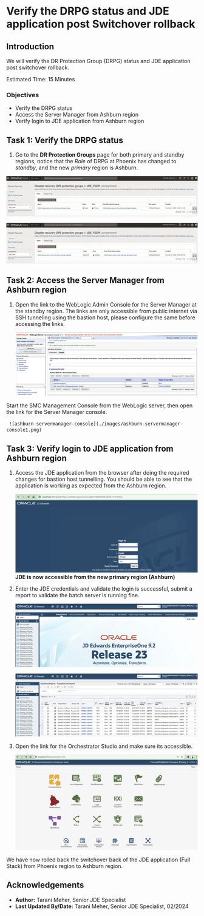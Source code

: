 # Verify the DRPG status and JDE application post Switchover rollback

## Introduction

We will verify the DR Protection Group (DRPG) status and JDE application post switchover rollback. 

Estimated Time: 15 Minutes

### Objectives

- Verify the DRPG status
- Access the Server Manager from Ashburn region
- Verify login to JDE application from Ashburn region

## Task 1: Verify the DRPG status

1. Go to the **DR Protection Groups** page for both primary and standby regions, notice that the *Role* of DRPG at Phoenix has changed to *standby*, and the new *primary* region is Ashburn. 

  ![drpg navigation page](./images/ashburn-drpgpage1.png)

  ![ashburn drpg status](./images/phoenix-drpgpage1.png)

## Task 2: Access the Server Manager from Ashburn region

1. Open the link to the WebLogic Admin Console for the Server Manager at the standby region. The links are only accessible from public internet via SSH tunneling using the bastion host, please configure the same before accessing the links.
  
     ![phoenix weblogic admin](./images/phoenix-weblogic-admin.png)

  Start the SMC Management Console from the WebLogic server, then open the link for the Server Manager console.  

     ![ashburn-servermanager-console](./images/ashburn-servermanager-console1.png)

## Task 3: Verify login to JDE application from Ashburn region

1. Access the JDE application from the browser after doing the required changes for bastion host tunnelling. You should be able to see that the application is working as expected from the Ashburn region.

      ![phoenix-jde-app-verify](./images/phoenix-jde-app-verify.png)
     **JDE is now accessible from the new primary region (Ashburn)**

2. Enter the JDE credentials and validate the login is successful, submit a report to validate the batch server is running fine.

     ![phoenix-jde-app-login](./images/phoenix-jde-app-login.png)

     ![phoenix-jde-app-batch](./images/phoenix-jde-app-batch.png)

3. Open the link for the Orchestrator Studio and make sure its accessible. 

     ![phoenix-orch-login](./images/phoenix-orch-login.png)

We have now rolled back the switchover back of the JDE application (Full Stack) from Phoenix region to Ashburn region.

## Acknowledgements

- **Author:** Tarani Meher, Senior JDE Specialist
- **Last Updated By/Date:** Tarani Meher, Senior JDE Specialist, 02/2024
